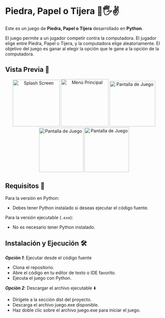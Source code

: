 # Piedra, Papel o Tijera 👊🖐️✌️

Este es un juego de **Piedra, Papel o Tijera** desarrollado en **Python**. 

El juego permite a un jugador competir contra la computadora. El jugador elige entre Piedra, Papel o Tijera, y la computadora elige aleatoriamente. 
El objetivo del juego es ganar al elegir la opción que le gane a la opción de la computadora.

## Vista Previa 👀

<div align="center">
    <img src="assets/img1.png" alt="Splash Screen" width="150">
    <img src="assets/img2.png" alt="Menú Principal" width="152">
    <img src="assets/img3.png" alt="Pantalla de Juego" width="146">
    <img src="assets/img4.png" alt="Pantalla de Juego" width="142">
    <img src="assets/img5.png" alt="Pantalla de Juego" width="143">
</div>

## Requisitos 📝

Para la versión en Python:
- Debes tener Python instalado si deseas ejecutar el código fuente.

Para la versión ejecutable (`.exe`):
- No es necesario tener Python instalado.

## Instalación y Ejecución 🛠️

***Opción 1***: Ejecutar desde el código fuente
- Clona el repositorio.
- Abre el código en tu editor de texto o IDE favorito.
- Ejecuta el juego con Python.

***Opción 2***: Descargar el archivo ejecutable ⬇️
- Dirígete a la sección dist del proyecto.
- Descarga el archivo juego.exe disponible.
- Haz doble clic sobre el archivo juego.exe para iniciar el juego.
